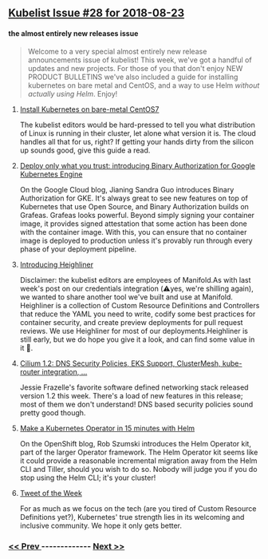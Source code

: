 ## [Kubelist Issue #28 for 2018-08-23](https://kubelist.com/issue/28)

#### the almost entirely new releases issue

> Welcome to a very special almost entirely new release announcements issue of kubelist! This week, we&#39;ve got a handful of updates and new projects. For those of you that don&#39;t enjoy NEW PRODUCT BULLETINS we&#39;ve also included a guide for installing kubernetes on bare metal and CentOS, and a way to use Helm <em>without actually using Helm</em>. Enjoy!

1. [Install Kubernetes on bare-metal CentOS7](https://itnext.io/install-kubernetes-on-bare-metal-centos7-fba40e9bb3de)

    The kubelist editors would be hard-pressed to tell you what distribution of Linux is running in their cluster, let alone what version it is. The cloud handles all that for us, right? If getting your hands dirty from the silicon up sounds good, give this guide a read.
1. [Deploy only what you trust: introducing Binary Authorization for Google Kubernetes Engine](https://cloud.google.com/blog/products/identity-security/deploy-only-what-you-trust-introducing-binary-authorization-for-google-kubernetes-engine)

    On the Google Cloud blog, Jianing Sandra Guo introduces Binary Authorization for GKE. It's always great to see new features on top of Kubernetes that use Open Source, and Binary Authorization builds on Grafeas. Grafeas looks powerful. Beyond simply signing your container image, it provides signed attestation that some action has been done with the container image. With this, you can ensure that no container image is deployed to production unless it's provably run through every phase of your deployment pipeline. 
1. [Introducing Heighliner](https://blog.manifold.co/introducing-heighliner-1fb233c577ad)

    Disclaimer: the kubelist editors are employees of Manifold.As with last week's post on our credentials integration (⚠️yes, we're shilling again), we wanted to share another tool we've built and use at Manifold. Heighliner is a collection of Custom Resource Definitions and Controllers that reduce the YAML you need to write, codify some best practices for container security, and create preview deployments for pull request reviews. We use Heighliner for most of our deployments.Heighliner is still early, but we do hope you give it a look, and can find some value in it 🙂.
1. [Cilium 1.2: DNS Security Policies, EKS Support, ClusterMesh, kube-router integration, ...](https://cilium.io/blog/2018/08/21/cilium-12/)

    Jessie Frazelle's favorite software defined networking stack released version 1.2 this week. There's a load of new features in this release; most of them we don't understand! DNS based security policies sound pretty good though.
1. [Make a Kubernetes Operator in 15 minutes with Helm](https://blog.openshift.com/make-a-kubernetes-operator-in-15-minutes-with-helm/)

    On the OpenShift blog, Rob Szumski introduces the Helm Operator kit, part of the larger Operator framework. The Helm Operator kit seems like it could provide a reasonable incremental migration away from the Helm CLI and Tiller, should you wish to do so. Nobody will judge you if you do stop using the Helm CLI; it's your cluster!
1. [Tweet of the Week](https://twitter.com/michellenoorali/status/1032257089618542593)

    For as much as we focus on the tech (are you tired of Custom Resource Definitions yet?), Kubernetes' true strength lies in its welcoming and inclusive community. We hope it only gets better.

### [ << Prev ](kubelist-27.md) ------------- [ Next >> ](kubelist-29.md)